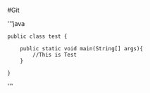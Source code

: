 #Git 

'''java

    public class test {

        public static void main(String[] args){
            //This is Test
        }

    }

'''
